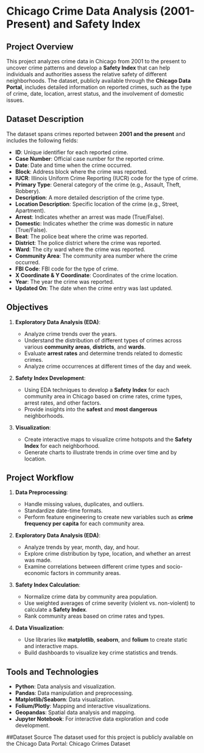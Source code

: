 
# Chicago Crime Data Analysis (2001-Present) and Safety Index

## Project Overview

This project analyzes crime data in Chicago from 2001 to the present to uncover crime patterns and develop a **Safety Index** that can help individuals and authorities assess the relative safety of different neighborhoods. The dataset, publicly available through the **Chicago Data Portal**, includes detailed information on reported crimes, such as the type of crime, date, location, arrest status, and the involvement of domestic issues.

## Dataset Description

The dataset spans crimes reported between **2001 and the present** and includes the following fields:

- **ID**: Unique identifier for each reported crime.
- **Case Number**: Official case number for the reported crime.
- **Date**: Date and time when the crime occurred.
- **Block**: Address block where the crime was reported.
- **IUCR**: Illinois Uniform Crime Reporting (IUCR) code for the type of crime.
- **Primary Type**: General category of the crime (e.g., Assault, Theft, Robbery).
- **Description**: A more detailed description of the crime type.
- **Location Description**: Specific location of the crime (e.g., Street, Apartment).
- **Arrest**: Indicates whether an arrest was made (True/False).
- **Domestic**: Indicates whether the crime was domestic in nature (True/False).
- **Beat**: The police beat where the crime was reported.
- **District**: The police district where the crime was reported.
- **Ward**: The city ward where the crime was reported.
- **Community Area**: The community area number where the crime occurred.
- **FBI Code**: FBI code for the type of crime.
- **X Coordinate & Y Coordinate**: Coordinates of the crime location.
- **Year**: The year the crime was reported.
- **Updated On**: The date when the crime entry was last updated.

## Objectives

1. **Exploratory Data Analysis (EDA)**: 
   - Analyze crime trends over the years.
   - Understand the distribution of different types of crimes across various **community areas**, **districts**, and **wards**.
   - Evaluate **arrest rates** and determine trends related to domestic crimes.
   - Analyze crime occurrences at different times of the day and week.

2. **Safety Index Development**: 
   - Using EDA techniques to develop a **Safety Index** for each community area in Chicago based on crime rates, crime types, arrest rates, and other factors.
   - Provide insights into the **safest** and **most dangerous** neighborhoods.

3. **Visualization**: 
   - Create interactive maps to visualize crime hotspots and the **Safety Index** for each neighborhood.
   - Generate charts to illustrate trends in crime over time and by location.

## Project Workflow

1. **Data Preprocessing**:
   - Handle missing values, duplicates, and outliers.
   - Standardize date-time formats.
   - Perform feature engineering to create new variables such as **crime frequency per capita** for each community area.

2. **Exploratory Data Analysis (EDA)**:
   - Analyze trends by year, month, day, and hour.
   - Explore crime distribution by type, location, and whether an arrest was made.
   - Examine correlations between different crime types and socio-economic factors in community areas.

3. **Safety Index Calculation**:
   - Normalize crime data by community area population.
   - Use weighted averages of crime severity (violent vs. non-violent) to calculate a **Safety Index**.
   - Rank community areas based on crime rates and types.

4. **Data Visualization**:
   - Use libraries like **matplotlib**, **seaborn**, and **folium** to create static and interactive maps.
   - Build dashboards to visualize key crime statistics and trends.

## Tools and Technologies

- **Python**: Data analysis and visualization.
- **Pandas**: Data manipulation and preprocessing.
- **Matplotlib/Seaborn**: Data visualization.
- **Folium/Plotly**: Mapping and interactive visualizations.
- **Geopandas**: Spatial data analysis and mapping.
- **Jupyter Notebook**: For interactive data exploration and code development.

##Dataset Source
The dataset used for this project is publicly available on the Chicago Data Portal: Chicago Crimes Dataset

